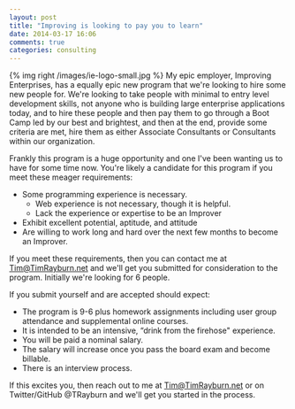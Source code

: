 ```yaml
---
layout: post
title: "Improving is looking to pay you to learn"
date: 2014-03-17 16:06
comments: true
categories: consulting
---
```


{% img right /images/ie-logo-small.jpg %} My epic employer, Improving Enterprises, has a equally epic new program that we're looking to hire some new people for.  We're looking to take people with minimal to entry level development skills, not anyone who is building large enterprise applications today, and to hire these people and then pay them to go through a Boot Camp led by our best and brightest, and then at the end, provide some criteria are met, hire them as either Associate Consultants or Consultants within our organization.

Frankly this program is a huge opportunity and one I've been wanting us to have for some time now.  You're likely a candidate for this program if you meet these meager requirements:

* Some programming experience is necessary.
  * Web experience is not necessary, though it is helpful.
  * Lack the experience or expertise to be an Improver
* Exhibit excellent potential, aptitude, and attitude
* Are willing to work long and hard over the next few months to become an Improver.

If you meet these requirements, then you can contact me at Tim@TimRayburn.net and we'll get you submitted for consideration to the program.  Initially we're looking for 6 people.

If you submit yourself and are accepted should expect:

* The program is 9-6 plus homework assignments including user group attendance and supplemental online courses.
* It is intended to be an intensive, “drink from the firehose" experience.
* You will be paid a nominal salary.
* The salary will increase once you pass the board exam and become billable.
* There is an interview process.

If this excites you, then reach out to me at Tim@TimRayburn.net or on Twitter/GitHub @TRayburn and we'll get you started in the process.

